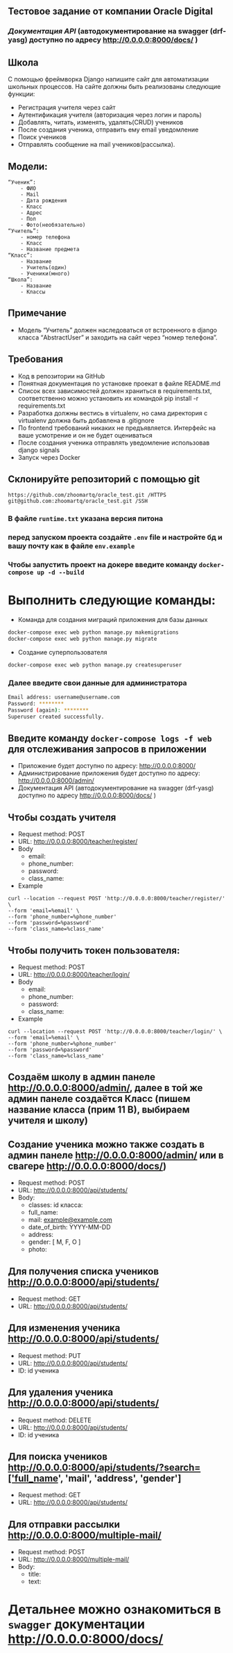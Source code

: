 ## Тестовое задание от компании Oracle Digital

### _Документация API_ (автодокументирование на swagger (drf-yasg) доступно по адресу http://0.0.0.0:8000/docs/ )

## Школа

С помощью фреймворка Django напишите сайт для автоматизации школьных процессов. На сайте должны быть реализованы следующие функции:
- Регистрация учителя через сайт
- Аутентификация учителя (авторизация через логин и пароль)
- Добавлять, читать, изменять, удалять(CRUD) учеников
- После создания ученика, отправить ему email уведомление
- Поиск учеников
- Отправлять сообщение на mail учеников(рассылка).

## Модели:

    “Ученик”:
        - ФИО
        - Mail
        - Дата рождения
        - Класс
        - Адрес
        - Пол
        - Фото(необязательно)
	“Учитель”:
        - номер телефона
        - Класс
        - Название предмета
	“Класс”:
        - Название
        - Учитель(один)
        - Ученики(много)
	“Школа”:
        - Название
        - Классы

## Примечание
- Модель “Учитель” должен наследоваться от встроенного в django класса “AbstractUser” и заходить на сайт через “номер телефона”. 

## Требования
- Код в репозитории на GitHub
- Понятная документация по установке проекат в файле README.md
- Список всех зависимостей должен храниться в requirements.txt, соответственно можно установить их командой pip install -r requirements.txt
- Разработка должны вестись в virtualenv, но сама директория с virtualenv должна быть добавлена в .gitignore
- По frontend требований никаких не предъявляется. Интерфейс на ваше усмотрение и он не будет оцениваться
- После создания ученика отправлять уведомление использовав django signals
- Запуск через Docker


## Склонируйте репозиторий с помощью git
    https://github.com/zhoomartq/oracle_test.git /HTTPS
    git@github.com:zhoomartq/oracle_test.git /SSH


### В файле ``` runtime.txt ``` указана версия питона

### перед запуском проекта создайте ```.env``` file и настройте бд и вашу почту как в файле ```env.example```


### Чтобы запустить проект на докере введите команду ```docker-compose up -d --build```

# Выполнить следующие команды:

* Команда для создания миграций приложения для базы данных
```bash
docker-compose exec web python manage.py makemigrations
docker-compose exec web python manage.py migrate
```

* Создание суперпользователя
```bash
docker-compose exec web python manage.py createsuperuser
```
### Далее введите свои данные для администратора
```bash
Email address: username@username.com
Password: ********
Password (again): ********
Superuser created successfully.
```

## Введите команду ```docker-compose logs -f web``` для отслеживания запросов в приложении

* Приложение будет доступно по адресу: http://0.0.0.0:8000/
* Администрирование приложения будет доступно по адресу: http://0.0.0.0:8000/admin/
* Документация API (автодокументирование на swagger (drf-yasg) доступно по адресу http://0.0.0.0:8000/docs/ )


## Чтобы создать учителя
* Request method: POST
* URL: http://0.0.0.0:8000/teacher/register/
* Body
    * email: 
    * phone_number:
    * password: 
    * class_name:
* Example
```
curl --location --request POST 'http://0.0.0.0:8000/teacher/register/' \
--form 'email=%email' \
--form 'phone_number=%phone_number'
--form 'password=%password'
--form 'class_name=%class_name'
```

## Чтобы получить токен пользователя: 
* Request method: POST
* URL: http://0.0.0.0:8000/teacher/login/
* Body
    * email: 
    * phone_number:
    * password: 
    * class_name:
* Example
```
curl --location --request POST 'http://0.0.0.0:8000/teacher/login/' \
--form 'email=%email' \
--form 'phone_number=%phone_number'
--form 'password=%password'
--form 'class_name=%class_name'
```

## Создаём школу в админ панеле http://0.0.0.0:8000/admin/, далее в той же админ панеле создаётся Класс (пишем название класса (прим 11 В), выбираем учителя и школу)

## Создание ученика можно также создать в админ панеле http://0.0.0.0:8000/admin/ или  в свагере http://0.0.0.0:8000/docs/)

* Request method: POST
* URL: http://0.0.0.0:8000/api/students/
* Body: 
    * classes: id класса:
    * full_name:
    * mail: example@example.com
    * date_of_birth: YYYY-MM-DD 
    * address:
    * gender: [ M, F, O ]
    * photo:

## Для получения списка учеников http://0.0.0.0:8000/api/students/
* Request method: GET
* URL: http://0.0.0.0:8000/api/students/

## Для  изменения ученика http://0.0.0.0:8000/api/students/
* Request method: PUT
* URL: http://0.0.0.0:8000/api/students/
* ID: id ученика

## Для  удаления ученика http://0.0.0.0:8000/api/students/
* Request method: DELETE
* URL: http://0.0.0.0:8000/api/students/
* ID: id ученика

## Для поиска учеников http://0.0.0.0:8000/api/students/?search=['full_name', 'mail', 'address', 'gender']
* Request method: GET
* URL: http://0.0.0.0:8000/api/students/

## Для отправки рассылки  http://0.0.0.0:8000/multiple-mail/
* Request method: POST
* URL: http://0.0.0.0:8000/multiple-mail/
* Body: 
    * title: 
    * text:


# Детальнее можно ознакомиться в ```swagger``` документации http://0.0.0.0:8000/docs/ 

